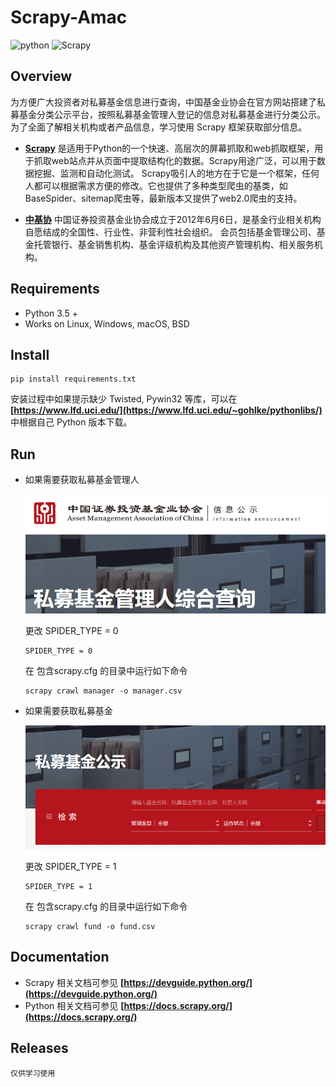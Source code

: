 # Scrapy-Amac

![python](https://img.shields.io/badge/Python-3.8.2-green)
![Scrapy](https://img.shields.io/badge/Scrapy-1.6.0-yellow)

## Overview
为方便广大投资者对私募基金信息进行查询，中国基金业协会在官方网站搭建了私募基金分类公示平台，按照私募基金管理人登记的信息对私募基金进行分类公示。
为了全面了解相关机构或者产品信息，学习使用 Scrapy 框架获取部分信息。
+ **[Scrapy](https://github.com/scrapy/scrapy)**  是适用于Python的一个快速、高层次的屏幕抓取和web抓取框架，用于抓取web站点并从页面中提取结构化的数据。Scrapy用途广泛，可以用于数据挖掘、监测和自动化测试。
Scrapy吸引人的地方在于它是一个框架，任何人都可以根据需求方便的修改。它也提供了多种类型爬虫的基类，如BaseSpider、sitemap爬虫等，最新版本又提供了web2.0爬虫的支持。

+ **[中基协](http://gs.amac.org.cn/)** 中国证券投资基金业协会成立于2012年6月6日，是基金行业相关机构自愿结成的全国性、行业性、非营利性社会组织。
会员包括基金管理公司、基金托管银行、基金销售机构、基金评级机构及其他资产管理机构、相关服务机构。

## Requirements
+ Python 3.5 +
+ Works on Linux, Windows, macOS, BSD


## Install
```
pip install requirements.txt
```
安装过程中如果提示缺少 Twisted, Pywin32 等库，可以在 **[https://www.lfd.uci.edu/](https://www.lfd.uci.edu/~gohlke/pythonlibs/)** 中根据自己 Python 版本下载。

## Run
+ 如果需要获取私募基金管理人

    ![私募基金管理人](https://github.com/bingo-zh/scrapy-amac/blob/master/spider/image/manager.png)
    
    更改 SPIDER_TYPE = 0
    ```
    SPIDER_TYPE = 0
    ```
    在 包含scrapy.cfg 的目录中运行如下命令
    ```
    scrapy crawl manager -o manager.csv
    ```

+ 如果需要获取私募基金

    ![私募基金](https://github.com/bingo-zh/scrapy-amac/blob/master/spider/image/fund.png)
    
    更改 SPIDER_TYPE = 1
    ```
    SPIDER_TYPE = 1
    ```
    在 包含scrapy.cfg 的目录中运行如下命令
    ```
    scrapy crawl fund -o fund.csv
    ```

## Documentation
+ Scrapy 相关文档可参见 **[https://devguide.python.org/](https://devguide.python.org/)**
+ Python 相关文档可参见 **[https://docs.scrapy.org/](https://docs.scrapy.org/)**
## Releases
    仅供学习使用
